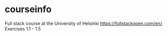 # courseinfo
Full stack course at the University of Helsinki https://fullstackopen.com/en/. 
Exercises 1.1 - 1.5
